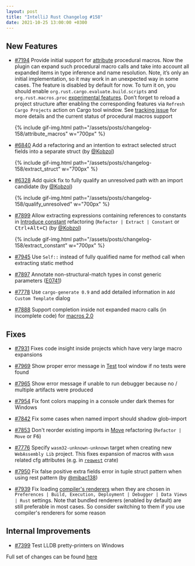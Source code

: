 ```yaml
---
layout: post
title: "IntelliJ Rust Changelog #158"
date: 2021-10-25 13:00:00 +0300
---
```



## New Features

* [#7194] Provide initial support for [attribute](https://doc.rust-lang.org/reference/procedural-macros.html#attribute-macros) procedural macros.
  Now the plugin can expand such procedural macro calls and take into account all expanded items in type inference and name resolution.
  Note, it’s only an initial implementation, so it may work in an unexpected way in some cases.
  The feature is disabled by default for now.
  To turn it on, you should enable `org.rust.cargo.evaluate.build.scripts` and `org.rust.macros.proc` [experimental features](https://plugins.jetbrains.com/plugin/8182-rust/docs/rust-faq.html#experimental-features).
  Don’t forget to reload a project structure after enabling the corresponding features via `Refresh Cargo Projects` action on Cargo tool window.
  See [tracking issue](https://github.com/intellij-rust/intellij-rust/issues/6908) for more details and the current status of procedural macros support

  {% include gif-img.html path="/assets/posts/changelog-158/attribute_macros" w="700px" %}

* [#6840] Add a refactoring and an intention to extract selected struct fields into a separate struct (by [@Kobzol])

  {% include gif-img.html path="/assets/posts/changelog-158/extract_struct" w="700px" %}

* [#6328] Add quick fix to fully qualify an unresolved path with an import candidate (by [@Kobzol])

  {% include gif-img.html path="/assets/posts/changelog-158/qualify_unresolved" w="700px" %}

* [#7899] Allow extracting expressions containing references to constants in [Introduce constant](https://plugins.jetbrains.com/plugin/8182-rust/docs/rust-refactorings.html#extractconst-refactoring) refactoring (`Refactor | Extract | Constant` or <kbd>Ctrl+Alt+C</kbd>) (by [@Kobzol])

  {% include gif-img.html path="/assets/posts/changelog-158/extract_constant" w="700px" %}

* [#7945] Use `Self::` instead of fully qualified name for method call when extracting static method

* [#7897] Annotate non-structural-match types in const generic parameters ([E0741](https://doc.rust-lang.org/error-index.html#E0741))

* [#7778] Use `cargo-generate 0.9` and add detailed information in `Add Custom Template` dialog

* [#7888] Support completion inside not expanded macro calls (in incomplete code) for [macros 2.0](https://rust-lang.github.io/rfcs/1584-macros.html)

## Fixes

* [#7931] Fixes code insight inside projects which have very large macro expansions

* [#7969] Show proper error message in [Test](https://plugins.jetbrains.com/plugin/8182-rust/docs/rust-testing.html) tool window if no tests were found

* [#7965] Show error message if unable to run debugger because no / multiple artifacts were produced

* [#7954] Fix font colors mapping in a console under dark themes for Windows

* [#7842] Fix some cases when named import should shadow glob-import

* [#7853] Don't reorder existing imports in [Move](https://plugins.jetbrains.com/plugin/8182-rust/docs/rust-refactorings.html#move-refactoring) refactoring (`Refactor | Move` or <kbd>F6</kbd>)

* [#7776] Specify `wasm32-unknown-unknown` target when creating new `WebAssembly Lib` project. This fixes expansion of macros with `wasm` related cfg attributes (e.g. in [`reqwest`](https://github.com/seanmonstar/reqwest) crate)

* [#7950] Fix false positive extra fields error in tuple struct pattern when using rest pattern (by [@mibac138])

* [#7939] Fix loading [compiler's renderers](https://plugins.jetbrains.com/plugin/8182-rust/docs/switching-debuggers-and-renderers.html#renderers) when they are chosen in `Preferences | Build, Execution, Deployment | Debugger | Data Views | Rust` settings. Note that bundled renderers (enabled by default) are still preferable in most cases. So consider switching to them if you use compiler's renderers for some reason

## Internal Improvements

* [#7399] Test LLDB pretty-printers on Windows

Full set of changes can be found [here](https://github.com/intellij-rust/intellij-rust/milestone/66?closed=1)

[@Kobzol]: https://github.com/Kobzol
[@mibac138]: https://github.com/mibac138

[#6328]: https://github.com/intellij-rust/intellij-rust/pull/6328
[#6840]: https://github.com/intellij-rust/intellij-rust/pull/6840
[#7194]: https://github.com/intellij-rust/intellij-rust/pull/7194
[#7399]: https://github.com/intellij-rust/intellij-rust/pull/7399
[#7776]: https://github.com/intellij-rust/intellij-rust/pull/7776
[#7778]: https://github.com/intellij-rust/intellij-rust/pull/7778
[#7842]: https://github.com/intellij-rust/intellij-rust/pull/7842
[#7853]: https://github.com/intellij-rust/intellij-rust/pull/7853
[#7888]: https://github.com/intellij-rust/intellij-rust/pull/7888
[#7897]: https://github.com/intellij-rust/intellij-rust/pull/7897
[#7899]: https://github.com/intellij-rust/intellij-rust/pull/7899
[#7931]: https://github.com/intellij-rust/intellij-rust/pull/7931
[#7939]: https://github.com/intellij-rust/intellij-rust/pull/7939
[#7945]: https://github.com/intellij-rust/intellij-rust/pull/7945
[#7950]: https://github.com/intellij-rust/intellij-rust/pull/7950
[#7954]: https://github.com/intellij-rust/intellij-rust/pull/7954
[#7965]: https://github.com/intellij-rust/intellij-rust/pull/7965
[#7969]: https://github.com/intellij-rust/intellij-rust/pull/7969
